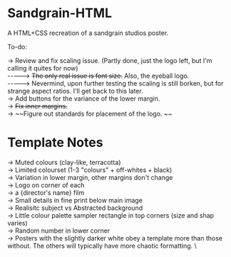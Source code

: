 # Sandgrain-HTML
A HTML+CSS recreation of a sandgrain studios poster. 

To-do: 

-> Review and fix scaling issue. (Partly done, just the logo left, but I'm calling it quites for now)\
-----> ~~The only real issue is font size.~~ Also, the eyeball logo. \
-----> Nevermind, upon further testing the scaling is still borken, but for strange aspect ratios. I'll get back to this later. \
-> Add buttons for the variance of the lower margin. \
-> ~~Fix inner margins.~~ \
-> ~~Figure out standards for placement of the logo. \~~


# Template Notes

-> Muted colours (clay-like, terracotta) \
-> Limited colourset (1-3 "colours" + off-whites + black) \
-> Variation in lower margin, other margins don't change \
-> Logo on corner of each \
-> a {director's name} film \
-> Small details in fine print below main image \
-> Realisitc subject vs Abstracted background \
-> Little colour palette sampler rectangle in top corners (size and shap varies) \
-> Random number in lower corner \
-> Posters with the slightly darker white obey a template more than those without. The others will typically have more chaotic formatting. \